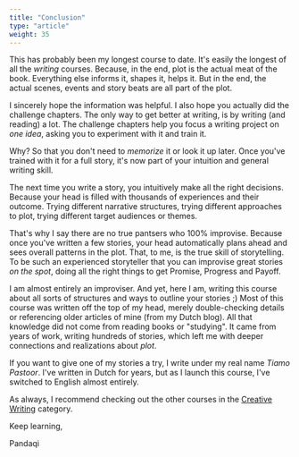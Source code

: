 ```yaml
---
title: "Conclusion"
type: "article"
weight: 35
---
```


This has probably been my longest course to date. It's easily the longest of all the _writing_ courses. Because, in the end, plot is the actual meat of the book. Everything else informs it, shapes it, helps it. But in the end, the actual scenes, events and story beats are all part of the plot.

I sincerely hope the information was helpful. I also hope you actually did the challenge chapters. The only way to get better at writing, is by writing (and reading) a lot. The challenge chapters help you focus a writing project on _one idea_, asking you to experiment with it and train it. 

Why? So that you don't need to _memorize_ it or look it up later. Once you've trained with it for a full story, it's now part of your intuition and general writing skill.

The next time you write a story, you intuitively make all the right decisions. Because your head is filled with thousands of experiences and their outcome. Trying different narrative structures, trying different approaches to plot, trying different target audiences or themes.

That's why I say there are no true pantsers who 100% improvise. Because once you've written a few stories, your head automatically plans ahead and sees overall patterns in the plot. That, to me, is the true skill of storytelling. To be such an experienced storyteller that you can improvise great stories _on the spot_, doing all the right things to get Promise, Progress and Payoff.

I am almost entirely an improviser. And yet, here I am, writing this course about all sorts of structures and ways to outline your stories ;) Most of this course was written off the top of my head, merely double-checking details or referencing older articles of mine (from my Dutch blog). All that knowledge did not come from reading books or "studying". It came from years of work, writing hundreds of stories, which left me with deeper connections and realizations about _plot_.

If you want to give one of my stories a try, I write under my real name _Tiamo Pastoor_. I've written in Dutch for years, but as I launch this course, I've switched to English almost entirely.

As always, I recommend checking out the other courses in the [Creative Writing](../../../creative-writing/) category.

Keep learning,

Pandaqi

<!--- 
https://thejohnfox.com/2020/01/12-great-ways-to-outline-a-novel/

Great archetype resource: http://blog.janicehardy.com/2019/03/using-story-archetypes-to-find-your-plot.html

George Polti's 36 conflict types (great resource, heading 5, use somewhere??) => https://www.scribophile.com/academy/what-are-story-archetypes#the-ultimate-list-of-story-archetypes
The Aarne-Thompson-Uther index is equally great. Use that in the Folktales chapter??
--->